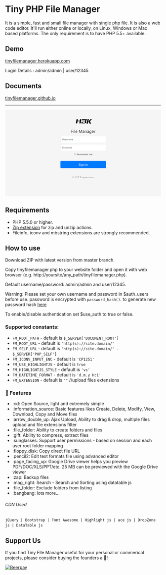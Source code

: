 # Tiny PHP File Manager
It is a simple, fast and small file manager with single php file. It is also a web code editor. It'll run either online or locally, on Linux, Windows or Mac based platforms. The only requirement is to have PHP 5.5+ available.

## Demo
<a href="https://tinyfilemanager.herokuapp.com" target="_blank">tinyfilemanager.herokuapp.com</a>

 Login Details : admin/admin | user/12345


## Documents
<a href="https://tinyfilemanager.github.io/" target="_blank">tinyfilemanager.github.io</a>
<hr>

<img src="screenshot.gif" alt="H3K | Tiny File Manager">

## Requirements

- PHP 5.5.0 or higher.
- [Zip extension](http://php.net/manual/en/book.zip.php) for zip and unzip actions.
- Fileinfo, iconv and mbstring extensions are strongly recommended.

## How to use

Download ZIP with latest version from master branch.

Copy tinyfilemanager.php to your website folder and open it with web browser (e.g. http://yoursite/any_path/tinyfilemanager.php).

Default username/password: admin/admin and user/12345.

Warning: Please set your own username and password in $auth_users before use. password is encrypted with <code>password_hash()</code>. to generate new password hash <a href="https://tinyfilemanager.github.io/docs/pwd.html" target="_blank">here</a>

To enable/disable authentication set $use_auth to true or false.

### Supported constants:

- `FM_ROOT_PATH` - default is `$_SERVER['DOCUMENT_ROOT']`
- `FM_ROOT_URL` - default is `'http(s)://site.domain/'`
- `FM_SELF_URL` - default is `'http(s)://site.domain/' . $_SERVER['PHP_SELF']`
- `FM_ICONV_INPUT_ENC` - default is `'CP1251'`
- `FM_USE_HIGHLIGHTJS` - default is `true`
- `FM_HIGHLIGHTJS_STYLE` - default is `'vs'`
- `FM_DATETIME_FORMAT` - default is `'d.m.y H:i'`
- `FM_EXTENSION` - default is `""` //upload files extensions


### :loudspeaker: Features 
<ul>
<li>:cd: Open Source, light and extremely simple</li>
<li>:information_source: Basic features likes Create, Delete, Modify, View, Download, Copy and Move files </li>
<li>:arrow_double_up: Ajax Upload, Ability to drag & drop, multiple files upload and file extensions filter </li>
<li>:file_folder: Ability to create folders and files</li>
<li>:gift: Ability to compress, extract files</li>
<li>:sunglasses: Support user permissions - based on session and each user root folder mapping</li>
<li>:floppy_disk: Copy direct file URL</li>
<li>:pencil2: Edit text formats file using advanced editor</li>
<li>:page_facing_up: Google Drive viewer helps you preview PDF/DOC/XLS/PPT/etc. 25 MB can be previewed with the Google Drive viewer</li>
<li>:zap: Backup files</li>
<li>:mag_right: Search -  Search and Sorting using datatable js</li>
<li>:file_folder: Exclude folders from listing</li>
<li>:bangbang: lots more...</li>
</ul>

###### CDN Used

 `jQuery | Bootstrap | Font Awesome | Highlight js | ace js | DropZone js | DataTable js`

## Support Us
If you find Tiny FIle Manager useful for your personal or commerical projects, please consider buying the founders a :beers:!

[![Beerpay](https://beerpay.io/prasathmani/tinyfilemanager/badge.svg?style=beer-square)](https://beerpay.io/prasathmani/tinyfilemanager)
